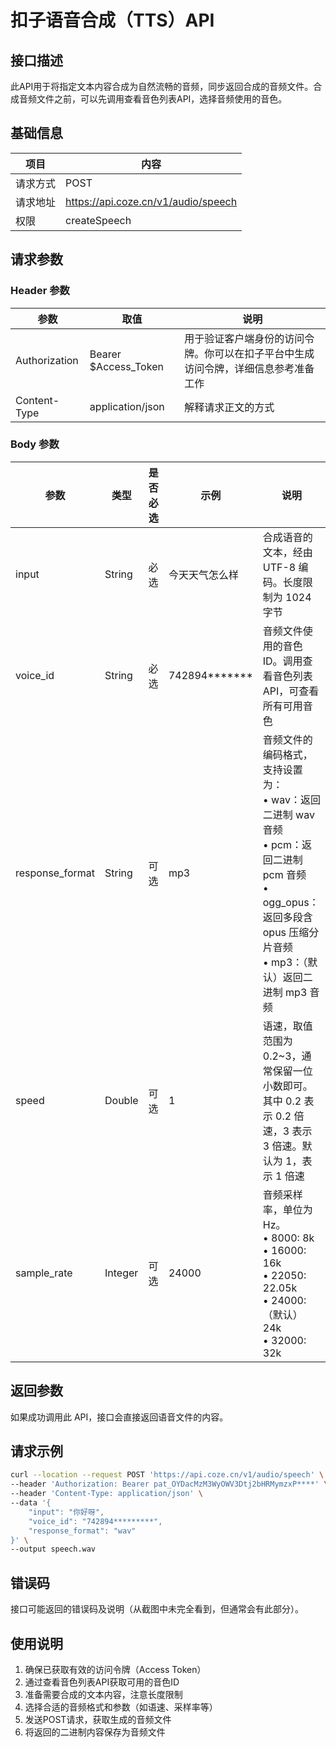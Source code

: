 # 扣子语音合成（TTS）API

## 接口描述

此API用于将指定文本内容合成为自然流畅的音频，同步返回合成的音频文件。合成音频文件之前，可以先调用查看音色列表API，选择音频使用的音色。

## 基础信息

| 项目 | 内容 |
| --- | --- |
| 请求方式 | POST |
| 请求地址 | https://api.coze.cn/v1/audio/speech |
| 权限 | createSpeech |

## 请求参数

### Header 参数

| 参数 | 取值 | 说明 |
| --- | --- | --- |
| Authorization | Bearer $Access_Token | 用于验证客户端身份的访问令牌。你可以在扣子平台中生成访问令牌，详细信息参考准备工作 |
| Content-Type | application/json | 解释请求正文的方式 |

### Body 参数

| 参数 | 类型 | 是否必选 | 示例 | 说明 |
| --- | --- | --- | --- | --- |
| input | String | 必选 | 今天天气怎么样 | 合成语音的文本，经由 UTF-8 编码。长度限制为 1024 字节 |
| voice_id | String | 必选 | 742894******* | 音频文件使用的音色 ID。调用查看音色列表 API，可查看所有可用音色 |
| response_format | String | 可选 | mp3 | 音频文件的编码格式，支持设置为：<br>• wav：返回二进制 wav 音频<br>• pcm：返回二进制 pcm 音频<br>• ogg_opus：返回多段含 opus 压缩分片音频<br>• mp3：（默认）返回二进制 mp3 音频 |
| speed | Double | 可选 | 1 | 语速，取值范围为 0.2~3，通常保留一位小数即可。<br>其中 0.2 表示 0.2 倍速，3 表示 3 倍速。默认为 1，表示 1 倍速 |
| sample_rate | Integer | 可选 | 24000 | 音频采样率，单位为 Hz。<br>• 8000: 8k<br>• 16000: 16k<br>• 22050: 22.05k<br>• 24000: （默认）24k<br>• 32000: 32k |

## 返回参数

如果成功调用此 API，接口会直接返回语音文件的内容。

## 请求示例

```bash
curl --location --request POST 'https://api.coze.cn/v1/audio/speech' \
--header 'Authorization: Bearer pat_OYDacMzM3WyOWV3Dtj2bHRMymzxP****' \
--header 'Content-Type: application/json' \
--data '{
    "input": "你好呀",
    "voice_id": "742894*********",
    "response_format": "wav"
}' \
--output speech.wav
```

## 错误码

接口可能返回的错误码及说明（从截图中未完全看到，但通常会有此部分）。

## 使用说明

1. 确保已获取有效的访问令牌（Access Token）
2. 通过查看音色列表API获取可用的音色ID
3. 准备需要合成的文本内容，注意长度限制
4. 选择合适的音频格式和参数（如语速、采样率等）
5. 发送POST请求，获取生成的音频文件
6. 将返回的二进制内容保存为音频文件 
